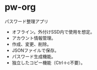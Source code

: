 # pw-org

パスワード整理アプリ

- オフライン。外付けSSD内で使用を想定。
- アカウント情報管理。
- 作成、変更、削除。
- JSONファイルで保存。
- パスワード生成機能。
- 独立したコピー機能（Ctrl＋c不要）。

